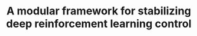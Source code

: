 ---
layout: "publication"
title: "A modular framework for stabilizing deep reinforcement learning control"
type: "conference"
order: 179
year: 2023
arxiv: https://arxiv.org/abs/2304.03422
authors: "Nathan P. Lawrence, Philip D. Loewen, Shuyuan Wang, Michael G. Forbes, R. Bhushan Gopaluni"
journal: "In Proceedings of the 22nd IFAC World Congress (To Appear)"
pdf: "2023C4_lawrence_ifac.pdf"
thumbnail: "2023C4_lawrence_ifac.png"
image: "/assets/thumbnails/2023C4_lawrence_ifac.png"
thumbnail_caption: "Fig. 1: A stable nonlinear parameter Q interacts with its environment; collected input-output trajectories are used to construct a Hankel matrix. These ingredients yield an equivalent realization of the Youla-Kuˇcera parameterization."
description: "We propose a framework for the design of feedback controllers that combines the optimization-driven and model-free advantages of deep reinforcement learning with the stability guarantees provided by using the Youla-Kuˇcera parameterization to define the search domain. Recent advances in behavioral systems allow us to construct a data-driven internal model; this enables an alternative realization of the Youla-Kuˇcera parameterization based entirely on input-output exploration data. Using a neural network to express a parameterized set of nonlinear stable operators enables seamless integration with standard deep learning libraries. We demonstrate the approach on a realistic simulation of a two-tank system."
---